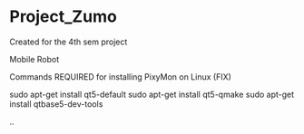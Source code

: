 # Project_Zumo
Created for the 4th sem project

Mobile Robot

Commands REQUIRED for installing PixyMon on Linux (FIX)

sudo apt-get install qt5-default
sudo apt-get install qt5-qmake
sudo apt-get install qtbase5-dev-tools

..
